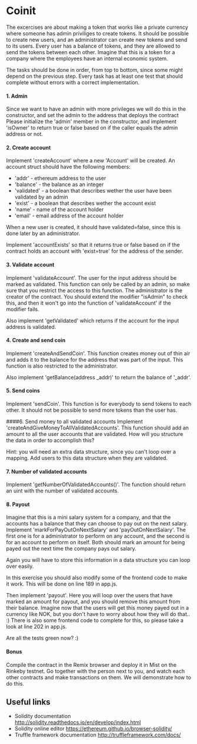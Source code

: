 # Coinit

The excercises are about making a token that works like a private currency where someone has admin priviliges to create tokens. It should be possible to create new users, and an administrator can create new tokens and send to its users. Every user has a balance of tokens, and they are allowed to send the tokens between each other. Imagine that this is a token for a company where the employees have an internal economic system.

The tasks should be done in order, from top to bottom, since some might depend on the previous step. Every task has at least one test that should complete without errors with a correct implementation.


#### 1. Admin
Since we want to have an admin with more privileges we will do this in the constructor, and set the admin to the address that deploys the contract Please initialize the 'admin' member in the constructor, and implement 'isOwner' to return true or false based on if the caller equals the admin address or not.

#### 2. Create account
Implement 'createAccount' where a new 'Account' will be created. An account struct should have the following members: 
- 'addr' - ethereum address to the user
- 'balance' - the balance as an integer
- 'validated' - a boolean that describes wether the user have been validated by an admin
- 'exist' - a boolean that describes wether the account exist
- 'name' - name of the account holder
- 'email' - email address of the account holder

When a new user is created, it should have validated=false, since this is done later by an administrator.

Implement 'accountExists' so that it returns true or false based on if the contract holds an account with 'exist=true' for the address of the sender.

#### 3. Validate account
Implement 'validateAccount'. The user for the input address should be marked as validated. This function can only be called by an admin, so make sure that you restrict the access to this function. The administrator is the creator of the contract. You should extend the modifier "isAdmin" to check this, and then it won't go into the function of 'validateAccount' if the modifier fails.

Also implement 'getValidated' which returns if the account for the input address is validated.

#### 4. Create and send coin
Implement 'createAndSendCoin'. This function creates money out of thin air and adds it to the balance for the address that was part of the input. This function is also restricted to the administrator.

Also implement 'getBalance(address _addr)' to return the balance of '_addr'.

#### 5. Send coins
Implement 'sendCoin'. This function is for everybody to send tokens to each other. It should not be possible to send more tokens than the user has.

####6. Send money to all validated accounts
Implement 'createAndGiveMoneyToAllValidatedAccounts'. This function should add an amount to all the user accounts that are validated. How will you structure the data in order to accomplish this?

Hint: you will need an extra data structure, since you can't loop over a mapping. Add users to this data structure when they are validated.

#### 7. Number of validated accounts
Implement 'getNumberOfValidatedAccounts()'. The function should return an uint with the number of validated accounts.

#### 8. Payout
Imagine that this is a mini salary system for a company, and that the accounts has a balance that they can choose to pay out on the next salary. Implement 'markForPayOutOnNextSalary' and 'payOutOnNextSalary'. The first one is for a administrator to perform on any account, and the second is for an account to perform on itself. Both should mark an amount for being payed out the next time the company pays out salary. 

Again you will have to store this information in a data structure you can loop over easily.

In this exercise you should also modify some of the frontend code to make it work. This will be done on line 189 in app.js.

Then implement 'payout'. Here you will loop over the users that have marked an amount for payout, and you should remove this amount from their balance. Imagine now that the users will get this money payed out in a currency like NOK, but you don't have to worry about how they will do that.. :) There is also some frontend code to complete for this, so please take a look at line 202 in app.js.

Are all the tests green now? :)

#### Bonus
Compile the contract in the Remix browser and deploy it in Mist on the Rinkeby testnet. Go together with the person next to you, and watch each other contracts and make transactions on them. We will demonstrate how to do this.

## Useful links
- Solidity documentation http://solidity.readthedocs.io/en/develop/index.html
- Solidity online editor https://ethereum.github.io/browser-solidity/
- Truffle framework documentation http://truffleframework.com/docs/

